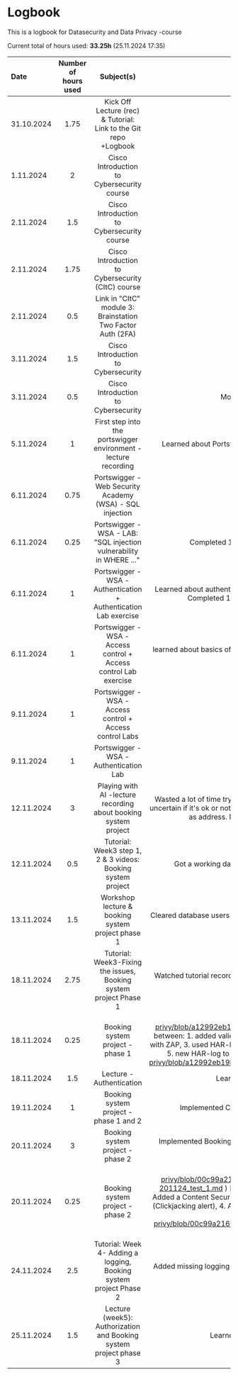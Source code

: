 # Logbook

This is a logbook for Datasecurity and Data Privacy -course

Current total of hours used: __33.25h__ (25.11.2024 17:35)


| Date         | Number of hours used | Subject(s) | outcome |
| :---         |   :---:    |     :---:                                                          |     :---:                                        |
| 31.10.2024   | 1.75       | Kick Off Lecture (rec) & Tutorial: Link to the Git repo +Logbook   | Started the course & created git repo and logbook|
| 1.11.2024    | 2          | Cisco Introduction to Cybersecurity course                         | Module 1: materials studied & quiz done |
| 2.11.2024    | 1.5        | Cisco Introduction to Cybersecurity course                         | Module 2: materials studied & quiz done |
| 2.11.2024    | 1.75       | Cisco Introduction to Cybersecurity (CItC) course                  | Module 3: materials studied & quiz done |
| 2.11.2024    | 0.5        | Link in "CItC" module 3: Brainstation Two Factor Auth (2FA)        | Gained more knowledge about Two Factor Authentication  |
| 3.11.2024    | 1.5        | Cisco Introduction to Cybersecurity                                | Module 4: materials studied & quiz done  |
| 3.11.2024    | 0.5        | Cisco Introduction to Cybersecurity                                | Module 5: materials studied & quiz done, Course Final Exam done  |
| 5.11.2024    | 1          | First step into the portswigger environment - lecture recording    | Learned about Portswigger environment, Created an account to Portswigger and installed Burp Suite |
| 6.11.2024    | 0.75       | Portswigger - Web Security Academy (WSA) - SQL injection           | Learned about the basics of SQL injection  |
| 6.11.2024    | 0.25       | Portswigger - WSA - LAB: "SQL injection vulnerability in WHERE ..." | Completed 1st lab on SQL injection topic and wrote reflection about the lab exercise |
| 6.11.2024    | 1          | Portswigger - WSA - Authentication + Authentication Lab exercise   | Learned about authentication vulnerabilities and brute-force attacks on password-based authentication; Completed 1st lab on Authentication topic and wrote reflection about the lab exercise |
| 6.11.2024    | 1          | Portswigger - WSA - Access control + Access control Lab exercise   | learned about basics of access control up until the first lab, Completed 1st lab on access control topic and wrote reflection  |
| 9.11.2024    | 1          | Portswigger - WSA - Access control + Access control Labs           | Completed 3 apprentice level labs on access control topic  |
| 9.11.2024    | 1          | Portswigger - WSA - Authentication Lab                             | Completed practitioner level lab on authentication topic  |
| 12.11.2024   | 3          | Playing with AI -lecture recording about booking system project    | Wasted a lot of time trying to replicate actions done with AI in the lecture. Resulted in a database which is uncertain if it's ok or not and a website/javascript that didn't display correctly by using http://localhost:8000 as address. Main resulst were frustration, installed programs; Docker, Deno and Zap. |
| 12.11.2024   | 0.5       | Tutorial: Week3 step 1, 2 & 3 videos: Booking system project  | Got a working database and registration page done, security testing; 1 test done + test report|
| 13.11.2024   | 1.5       | Workshop lecture & booking system project phase 1  | Cleared database users to test again on the same codes -> security testing; 1 test done again + got "better" test report with more alerts |
| 18.11.2024   | 2.75      | Tutorial: Week3-Fixing the issues, Booking system project Phase 1   | Watched tutorial recording, worked on booking system (penetration testing & improving validation of user registering) |
| 18.11.2024   | 0.25      | Booking system project -phase 1                                      | (Link to 1st report: https://github.com/heikkiro/cyber-sad-privy/blob/a12992eb19b30f58557ae23aa5034526ff1f3eb9/Registration_page_first_test.md ) [Done in between: 1. added validation rules for username (lenght(max50), username must be password), 2. tested with ZAP, 3. used HAR-log file import to test again on ZAP, 4. improved username email validation with Zod, 5. new HAR-log to Zap and test runs, (Link to 2nd report:  https://github.com/heikkiro/cyber-sad-privy/blob/a12992eb19b30f58557ae23aa5034526ff1f3eb9/registration_page_second_test_set_report.md |
| 18.11.2024    | 1.5    |   Lecture - Authentication                                          | Learned about authentication via username/password on login page |
| 19.11.2024    | 1       |  Booking system project - phase 1 and 2                                       | Implemented CSS-styling and login functionality/page to Booking System project using AI |
| 20.11.2024    | 3       |  Booking system project - phase 2                                       | Implemented Booking system index page, run several vulnerability test/fix cycles with zap, Zap reports before and after fixes |
| 20.11.2024   | 0.25     |    Booking system project - phase 2                                      | (Link to 1st report: https://github.com/heikkiro/cyber-sad-privy/blob/00c99a216646e78effb51b24d8088f92808e12c8/Zap-report_Index_registration_login-201124_test_1.md ) [Done between reports: 1. Multiple test-fix cycles (with har-logs and without), 2. Added a Content Security Policy (CSP) Header (default content type, nosniff), 3. Added X-Frame-Options (Clickjacking alert), 4. Added additional rules to CSP (form-action, frame-ancestors)],  (Link to 2nd report:  https://github.com/heikkiro/cyber-sad-privy/blob/00c99a216646e78effb51b24d8088f92808e12c8/ZAP-report-2_Index_Registration_Login-201124_test-set-6.md ) |
| 24.11.2024    | 2.5     | Tutorial: Week 4- Adding a logging, Booking system project Phase 2    | Added missing logging succesful logins functionality to the booking system, re-tested with Zap => no new alert types or amounts compared to the previous report  |
| 25.11.2024   | 1.5       | Lecture (week5): Authorization and Booking system project phase 3   | Learned about authorization and what's going on in BS-project phase 3 |

